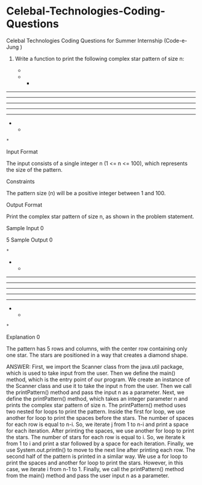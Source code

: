 # Celebal-Technologies-Coding-Questions
Celebal Technologies Coding Questions for Summer Internship (Code-e-Jung )
1. Write a function to print the following complex star pattern of size n:

    *
   * *  
  * * *    
 * * * *      
* * * * *        
 * * * *      
  * * *    
   * *  
    *
Input Format

The input consists of a single integer n (1 <= n <= 100), which represents the size of the pattern.

Constraints

The pattern size (n) will be a positive integer between 1 and 100.

Output Format

Print the complex star pattern of size n, as shown in the problem statement.

Sample Input 0

5
Sample Output 0

    *
   * *  
  * * *    
 * * * *      
* * * * *        
 * * * *      
  * * *    
   * *  
    *
Explanation 0

The pattern has 5 rows and columns, with the center row containing only one star. The stars are positioned in a way that creates a diamond shape.

ANSWER: First, we import the Scanner class from the java.util package, which is used to take input from the user. Then we define the main() method, which is the entry point of our program. We create an instance of the Scanner class and use it to take the input n from the user. Then we call the printPattern() method and pass the input n as a parameter. Next, we define the printPattern() method, which takes an integer parameter n and prints the complex star pattern of size n. The printPattern() method uses two nested for loops to print the pattern. Inside the first for loop, we use another for loop to print the spaces before the stars. The number of spaces for each row is equal to n-i. So, we iterate j from 1 to n-i and print a space for each iteration. After printing the spaces, we use another for loop to print the stars. The number of stars for each row is equal to i. So, we iterate k from 1 to i and print a star followed by a space for each iteration. Finally, we use System.out.println() to move to the next line after printing each row. The second half of the pattern is printed in a similar way. We use a for loop to print the spaces and another for loop to print the stars. However, in this case, we iterate i from n-1 to 1. Finally, we call the printPattern() method from the main() method and pass the user input n as a parameter.
